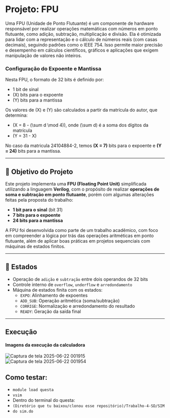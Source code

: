 # Projeto: FPU

Uma FPU (Unidade de Ponto Flutuante) é um componente de hardware responsável por realizar operações matemáticas com números em ponto flutuante, como adição, subtração, multiplicação e divisão. Ela é otimizada para lidar com a representação e o cálculo de números reais (com casas decimais), seguindo padrões como o IEEE 754. Isso permite maior precisão e desempenho em cálculos científicos, gráficos e aplicações que exigem manipulação de valores não inteiros.

### Configuração do Expoente e Mantissa

Nesta FPU, o formato de 32 bits é definido por:

- 1 bit de sinal  
- \(X\) bits para o expoente  
- \(Y\) bits para a mantissa  

Os valores de \(X\) e \(Y\) são calculados a partir da matrícula do autor, que determina:

- \(X = 8 - (\sum d \mod 4)\), onde \(\sum d\) é a soma dos dígitos da matrícula  
- \(Y = 31 - X\)

No caso da matricula 24104884-2, temos  **\(X = 7\)** bits para o expoente e **\(Y = 24\)** bits para a mantissa.

---
## 📌 Objetivo do Projeto

Este projeto implementa uma **FPU (Floating Point Unit)** simplificada utilizando a linguagem **Verilog**, com o propósito de realizar **operações de soma e subtração em ponto flutuante**, porém com algumas alterações feitas pela proposta do trabalho:

- **1 bit para o sinal** (bit 31)
- **7 bits para o expoente**
- **24 bits para a mantissa**

A FPU foi desenvolvida como parte de um trabalho acadêmico, com foco em compreender a lógica por trás das operações aritméticas em ponto flutuante, além de aplicar boas práticas em projetos sequenciais com máquinas de estados finitos.

---


## 🔧 Estados

- Operação de `adição` e `subtração` entre dois operandos de 32 bits
- Controle interno de `overflow`, `underflow` e `arredondamento`
- Máquina de estados finita com os estados:
  - `EXPO`: Alinhamento de expoentes
  - `ADD_SUB`: Operação aritmética (soma/subtração)
  - `CORRIGE`: Normalização e arredondamento do resultado
  - `READY`: Geração da saída final

---

## Execução

#### Imagens da execução da calculadora
![Captura de tela 2025-06-22 001915](https://github.com/user-attachments/assets/55f84c69-d41c-4b39-b343-5c38484a1248)
![Captura de tela 2025-06-22 001954](https://github.com/user-attachments/assets/7852a5c6-df01-46e1-be66-bc2326b116f6)


## Como testar:
- `module load questa`
- `vsim`
- Dentro do terminal do questa:
- `(Diretório que tu baixou/clonou esse repositório)/Trabalho-4-SD/SIM`
- `do sim.do`


